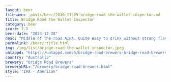 ```yaml
---
layout: beer
filename: _posts/beer/2016-11-09-bridge-road-the-wallet-inspector.md
title: Bridge Road The Wallet Inspector
category: beer
score: 7.5
beer-date: "2024-12-28"
desc: "Middle of the road AIPA. Quite easy to drink without strong flavours"
permalink: /beer/:title.html
img: /img/list/bridge-road-the-wallet-inspector.jpeg
untappd: "https://untappd.com/b/bridge-road-brewers-bridge-road-brewers-the-wallet-inspector/6060897"
country: "Australia"
brewery: "Bridge Road Brewers"
breweryURL: "/brewery/bridge-road-brewers.html"
style: "IPA - American"
---
```


